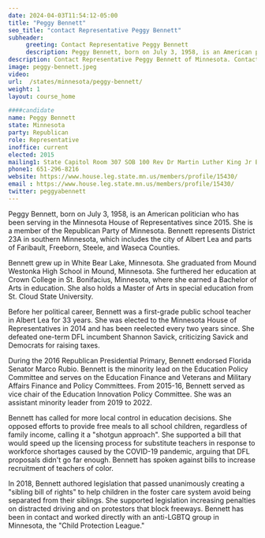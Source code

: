 ```yaml
---
date: 2024-04-03T11:54:12-05:00
title: "Peggy Bennett"
seo_title: "contact Representative Peggy Bennett"
subheader:
     greeting: Contact Representative Peggy Bennett
     description: Peggy Bennett, born on July 3, 1958, is an American politician who has been serving in the Minnesota House of Representatives since 2015. She is a member of the Republican Party of Minnesota. Bennett represents District 23A in southern Minnesota, which includes the city of Albert Lea and parts of Faribault, Freeborn, Steele, and Waseca Counties.
description: Contact Representative Peggy Bennett of Minnesota. Contact information for Peggy Bennett includes email address, phone number, and mailing address.
image: peggy-bennett.jpeg
video:
url:  /states/minnesota/peggy-bennett/
weight: 1
layout: course_home

####candidate
name: Peggy Bennett
state: Minnesota
party: Republican
role: Representative
inoffice: current
elected: 2015
mailing1: State Capitol Room 307 SOB 100 Rev Dr Martin Luther King Jr Blvd St. Paul, MN 55155-1298
phone1: 651-296-8216
website: https://www.house.leg.state.mn.us/members/profile/15430/
email : https://www.house.leg.state.mn.us/members/profile/15430/
twitter: peggyabennett
---
```


Peggy Bennett, born on July 3, 1958, is an American politician who has been serving in the Minnesota House of Representatives since 2015. She is a member of the Republican Party of Minnesota. Bennett represents District 23A in southern Minnesota, which includes the city of Albert Lea and parts of Faribault, Freeborn, Steele, and Waseca Counties.

Bennett grew up in White Bear Lake, Minnesota. She graduated from Mound Westonka High School in Mound, Minnesota. She furthered her education at Crown College in St. Bonifacius, Minnesota, where she earned a Bachelor of Arts in education. She also holds a Master of Arts in special education from St. Cloud State University.

Before her political career, Bennett was a first-grade public school teacher in Albert Lea for 33 years. She was elected to the Minnesota House of Representatives in 2014 and has been reelected every two years since. She defeated one-term DFL incumbent Shannon Savick, criticizing Savick and Democrats for raising taxes.

During the 2016 Republican Presidential Primary, Bennett endorsed Florida Senator Marco Rubio. Bennett is the minority lead on the Education Policy Committee and serves on the Education Finance and Veterans and Military Affairs Finance and Policy Committees. From 2015-16, Bennett served as vice chair of the Education Innovation Policy Committee. She was an assistant minority leader from 2019 to 2022.

Bennett has called for more local control in education decisions. She opposed efforts to provide free meals to all school children, regardless of family income, calling it a "shotgun approach". She supported a bill that would speed up the licensing process for substitute teachers in response to workforce shortages caused by the COVID-19 pandemic, arguing that DFL proposals didn't go far enough. Bennett has spoken against bills to increase recruitment of teachers of color.

In 2018, Bennett authored legislation that passed unanimously creating a "sibling bill of rights" to help children in the foster care system avoid being separated from their siblings. She supported legislation increasing penalties on distracted driving and on protestors that block freeways. Bennett has been in contact and worked directly with an anti-LGBTQ group in Minnesota, the "Child Protection League."

